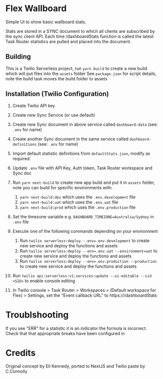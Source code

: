 # Flex Wallboard

Simple UI to show basic wallboard stats.

Stats are stored in a SYNC document to which all clients are subscribed by the sync client API. Each time /dashboardStats function is called the latest Task Router statistics are pulled and placed into the document.

## Building

This is a Twilio Serverless project, run `yarn build` to create a new build which will put files into the `assets` folder
See `package.json` for script details, note the build task moves the build folder to assets

## Installation (Twilio Configuration)

1. Create Twilio API key

2. Create new Sync Service (or use default)

3. Create new Sync document in above service called `dashboard-data` (see: `.env` for name)

4. Create another Sync document in the same service called `dashboard-definitions` (see: `.env` for name)

5. Import default statistic definitions from `defaultStats.json`, modify as required.

6. Update `.env` file with API Key, Auth token, Task Router workspace and Sync doc

7. Run `yarn next-build` to create new app build and put it in `assets` folder, note you can build for specific environments with:

   1. `yarn next-build:dev` which uses the `.env.development` file
   2. `yarn next-build:uat` which uses the `.env.uat` file
   3. `yarn next-build:prod` which uses the `.env.production` file

8. Set the timezone variable e.g. `DASHBOARD_TIMEZONE=Australia/Sydney` in `.env` file

9. Execute one of the following commands depending on your environment

   1. Run `twilio serverless:deploy --env=.env.development` to create new service and deploy the functions and assets
   2. Run `twilio serverless:deploy --env=.env.uat --environment=uat` to create new service and deploy the functions and assets
   3. Run `twilio serverless:deploy --env=.env.production --production` to create new service and deploy the functions and assets

10. Run `twilio api:serverless:v1:services:update --ui-editable --sid <SID>` to enable console editing

11. In Twilio console > Task Router > Workspaces > (Default workspace for Flex) > Settings, set the "Event callback URL" to https://<functions path>/dashboardStats

# Troublshooting

If you see "ERR" for a statistic it is an indicator the formula is incorrect. Check that that appropriate breaks have been configured in

# Credits

Original concept by Eli Kennedy, ported to NextJS and Twilio paste by C.Connolly
